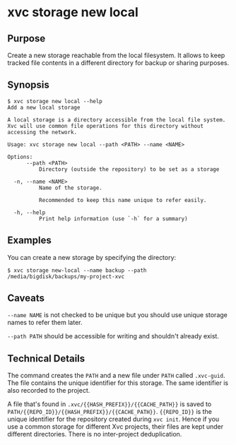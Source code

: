 # xvc storage new local

## Purpose

Create a new storage reachable from the local filesystem. 
It allows to keep tracked file contents in a different directory for backup or sharing purposes. 

## Synopsis 

```console
$ xvc storage new local --help
Add a new local storage

A local storage is a directory accessible from the local file system. Xvc will use common file operations for this directory without accessing the network.

Usage: xvc storage new local --path <PATH> --name <NAME>

Options:
      --path <PATH>
          Directory (outside the repository) to be set as a storage

  -n, --name <NAME>
          Name of the storage.
          
          Recommended to keep this name unique to refer easily.

  -h, --help
          Print help information (use `-h` for a summary)
```

## Examples

You can create a new storage by specifying the directory:

```shell
$ xvc storage new-local --name backup --path /media/bigdisk/backups/my-project-xvc
```

## Caveats

`--name NAME` is not checked to be unique but you should use unique storage names to refer them later. 

`--path PATH`  should be accessible for writing and shouldn't already exist.


## Technical Details

The command creates the `PATH` and a new file under `PATH` called `.xvc-guid`. 
The file contains the unique identifier for this storage. 
The same identifier is also recorded to the project. 

A file that's found in `.xvc/{{HASH_PREFIX}}/{{CACHE_PATH}}` is saved to `PATH/{{REPO_ID}}/{{HASH_PREFIX}}/{{CACHE_PATH}}`. 
`{{REPO_ID}}` is the unique identifier for the repository created during `xvc init`. 
Hence if you use a common storage for different Xvc projects, their files are kept under different directories. 
There is no inter-project deduplication.

